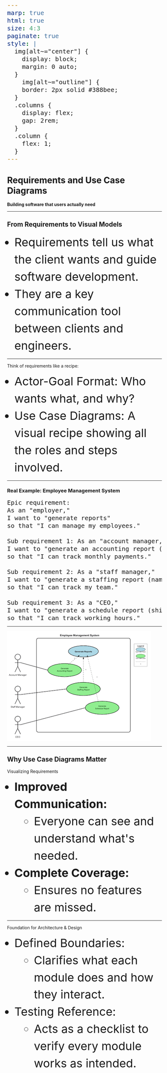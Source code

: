 ```yaml
---
marp: true
html: true
size: 4:3
paginate: true
style: |
  img[alt~="center"] {
    display: block;
    margin: 0 auto;
  }
    img[alt~="outline"] {
    border: 2px solid #388bee;
  }
  .columns {
    display: flex;
    gap: 2rem;
  }
  .column {
    flex: 1;
  }
---
```


<!-- _class: lead -->
<!-- _class: frontpage -->
<!-- _paginate: skip -->

# Requirements and Use Case Diagrams

**Building software that users actually need**

---

## From Requirements to Visual Models

- Requirements tell us what the client wants and guide software development.
- They are a key communication tool between clients and engineers.

---

Think of requirements like a recipe:

- Actor-Goal Format: Who wants what, and why?
- Use Case Diagrams: A visual recipe showing all the roles and steps involved.

---

### Real Example: Employee Management System

<style scoped>
code { font-size: 15pt !important; line-height: 1.2 !important;}
</style>

```txt
Epic requirement: 
As an "employer," 
I want to "generate reports" 
so that "I can manage my employees." 

Sub requirement 1: As an "account manager,"
I want to "generate an accounting report (name + salary),"
so that "I can track monthly payments."

Sub requirement 2: As a "staff manager,"
I want to "generate a staffing report (name + job title),"
so that "I can track my team."

Sub requirement 3: As a "CEO,"
I want to "generate a schedule report (shift times),"
so that "I can track working hours."
```

---

![w:500pt center](./pic/req.png)

---

## Why Use Case Diagrams Matter

<style scoped>
li { font-size: 26pt !important; line-height: 1.2 !important;}
</style>

Visualizing Requirements

- **Improved Communication:**  
  - Everyone can see and understand what's needed.
- **Complete Coverage:**  
  - Ensures no features are missed.

---
<style scoped>
li { font-size: 28pt !important; line-height: 1.5 !important;}
</style>

Foundation for Architecture & Design

- Defined Boundaries:
  - Clarifies what each module does and how they interact.
- Testing Reference:
  - Acts as a checklist to verify every module works as intended.
